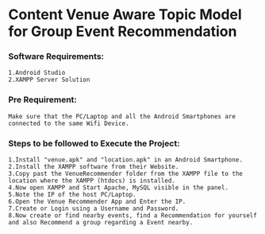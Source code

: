 # Content Venue Aware Topic Model for Group Event Recommendation 

### Software Requirements:
    
    1.Android Studio
    2.XAMPP Server Solution

### Pre Requirement:
    
    Make sure that the PC/Laptop and all the Android Smartphones are connected to the same Wifi Device.

### Steps to be followed to Execute the Project:

    1.Install "venue.apk" and "location.apk" in an Android Smartphone.
    2.Install the XAMPP software from their Website.
    3.Copy past the VenueRecommender folder from the XAMPP file to the location where the XAMPP (htdocs) is installed.
    4.Now open XAMPP and Start Apache, MySQL visible in the panel.
    5.Note the IP of the host PC/Laptop.
    6.Open the Venue Recommender App and Enter the IP.
    7.Create or Login using a Username and Password.
    8.Now create or find nearby events, find a Recommendation for yourself and also Recommend a group regarding a Event nearby.
    

